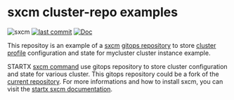 # sxcm cluster-repo examples

![sxcm](https://img.shields.io/badge/latest-v0.1.4-blue.svg) [![last commit](https://img.shields.io/github/last-commit/startxfr/sxcm.svg)](https://github.com/startxfr/sxcm) [![Doc](https://readthedocs.org/projects/sxcm/badge)](https://sxcm.readthedocs.io)

This repositoy is an example of a [sxcm](https://sxcm.readthedocs.io) [gitops repository](https://sxcm.readthedocs.io#gitops-repository) to store [cluster profile](https://sxcm.readthedocs.io#profile) configuration and state for mycluster cluster instance example.

STARTX [sxcm command](https://sxcm.readthedocs.io) use gitops repository to store cluster configuration and state for various cluster. This gitops repository could be a fork of the [current repository](https://github.com/startxfr/sxcm-cluster-repo).
For more informations and how to install sxcm, you can visit the [startx sxcm documentation](https://sxcm.readthedocs.io).
